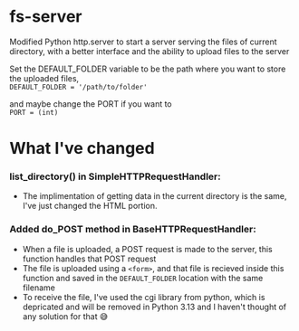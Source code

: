 # fs-server
Modified Python http.server to start a server serving the files of current directory, with a better interface and the ability to upload files to the server

Set the DEFAULT_FOLDER variable to be the path where you want to store the uploaded files, <br /> 
```DEFAULT_FOLDER = '/path/to/folder'```

and maybe change the PORT if you want to<br />
```PORT = (int)```

# What I've changed

### list_directory() in SimpleHTTPRequestHandler:
* The implimentation of getting data in the current directory is the same, I've just changed the HTML portion.

### Added do_POST method in BaseHTTPRequestHandler:
* When a file is uploaded, a POST request is made to the server, this function handles that POST request
* The file is uploaded using a ```<form>```, and that file is recieved inside this function and saved in the ```DEFAULT_FOLDER``` location with the same filename
* To receive the file, I've used the cgi library from python, which is depricated and will be removed in Python 3.13 and I haven't thought of any solution for that 😅
